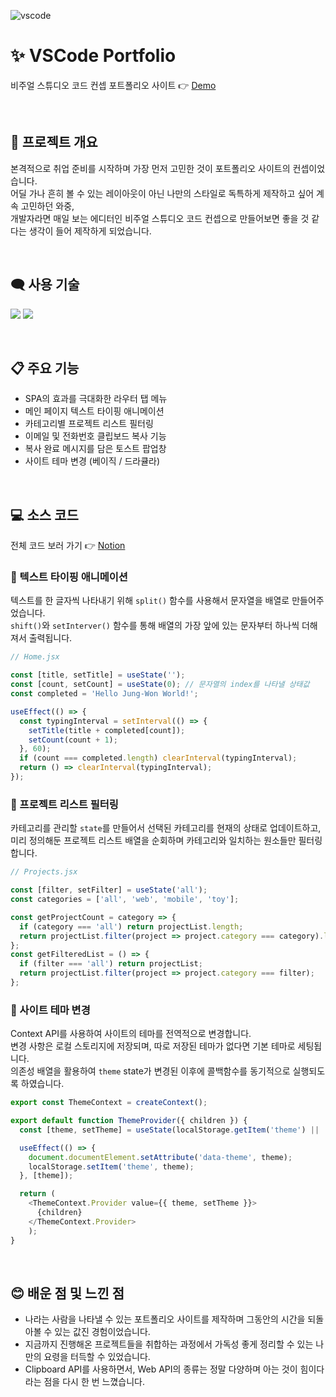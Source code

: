 ![vscode](https://user-images.githubusercontent.com/110226567/220018546-eebbfa96-726e-45a8-8739-9f9094bc7a06.png)

# ✨ VSCode Portfolio

비주얼 스튜디오 코드 컨셉 포트폴리오 사이트 👉 [Demo](https://jone-vscode-portfolio.netlify.app)

<br />

## 📢 프로젝트 개요

본격적으로 취업 준비를 시작하며 가장 먼저 고민한 것이 포트폴리오 사이트의 컨셉이었습니다.<br />
어딜 가나 흔히 볼 수 있는 레이아웃이 아닌 나만의 스타일로 독특하게 제작하고 싶어 계속 고민하던 와중,<br />
개발자라면 매일 보는 에디터인 비주얼 스튜디오 코드 컨셉으로 만들어보면 좋을 것 같다는 생각이 들어 제작하게 되었습니다.



<br />

## 🗨️ 사용 기술

<p>
  <img src="https://img.shields.io/badge/React-61DAFB?style=flat-square&logo=React&logoColor=black"/>
  <img src="https://img.shields.io/badge/PostCSS-DD3A0A?style=flat-square&logo=PostCSS&logoColor=white"/>
</p>

<br />

## 📋 주요 기능

- SPA의 효과를 극대화한 라우터 탭 메뉴
- 메인 페이지 텍스트 타이핑 애니메이션
- 카테고리별 프로젝트 리스트 필터링
- 이메일 및 전화번호 클립보드 복사 기능
- 복사 완료 메시지를 담은 토스트 팝업창
- 사이트 테마 변경 (베이직 / 드라큘라)

<br />

## 💻 소스 코드

전체 코드 보러 가기 👉 [Notion](https://imjone.notion.site/Portfolio-VSCode-ver-06aff04aff4b491aa502af98ba8ba6d6?pvs=4)

### 📍 텍스트 타이핑 애니메이션

텍스트를 한 글자씩 나타내기 위해 `split()` 함수를 사용해서 문자열을 배열로 만들어주었습니다.<br />
`shift()`와 `setInterver()` 함수를 통해 배열의 가장 앞에 있는 문자부터 하나씩 더해져서 출력됩니다.

```javascript
// Home.jsx

const [title, setTitle] = useState('');
const [count, setCount] = useState(0); // 문자열의 index를 나타낼 상태값
const completed = 'Hello Jung-Won World!';

useEffect(() => {
  const typingInterval = setInterval(() => {
    setTitle(title + completed[count]);
    setCount(count + 1);
  }, 60);
  if (count === completed.length) clearInterval(typingInterval);
  return () => clearInterval(typingInterval);
});
```

### 📍 프로젝트 리스트 필터링

카테고리를 관리할 `state`를 만들어서 선택된 카테고리를 현재의 상태로 업데이트하고,<br />
미리 정의해둔 프로젝트 리스트 배열을 순회하며 카테고리와 일치하는 원소들만 필터링합니다.

```javascript
// Projects.jsx

const [filter, setFilter] = useState('all');
const categories = ['all', 'web', 'mobile', 'toy'];

const getProjectCount = category => {
  if (category === 'all') return projectList.length;
  return projectList.filter(project => project.category === category).length;
};
const getFilteredList = () => {
  if (filter === 'all') return projectList;
  return projectList.filter(project => project.category === filter);
};
```

### 📍 사이트 테마 변경

Context API를 사용하여 사이트의 테마를 전역적으로 변경합니다.<br />
변경 사항은 로컬 스토리지에 저장되며, 따로 저장된 테마가 없다면 기본 테마로 세팅됩니다.<br />
의존성 배열을 활용하여 `theme` state가 변경된 이후에 콜백함수를 동기적으로 실행되도록 하였습니다.

```javascript
export const ThemeContext = createContext();

export default function ThemeProvider({ children }) {
  const [theme, setTheme] = useState(localStorage.getItem('theme') || 'basic');

  useEffect(() => {
    document.documentElement.setAttribute('data-theme', theme);
    localStorage.setItem('theme', theme);
  }, [theme]);

  return (
    <ThemeContext.Provider value={{ theme, setTheme }}>
      {children}
    </ThemeContext.Provider>
	);
}
```

<br />

## 😊 배운 점 및 느낀 점

- 나라는 사람을 나타낼 수 있는 포트폴리오 사이트를 제작하며 그동안의 시간을 되돌아볼 수 있는 값진 경험이었습니다.
- 지금까지 진행해온 프로젝트들을 취합하는 과정에서 가독성 좋게 정리할 수 있는 나만의 요령을 터득할 수 있었습니다.
- Clipboard API를 사용하면서, Web API의 종류는 정말 다양하며 아는 것이 힘이다 라는 점을 다시 한 번 느꼈습니다.
